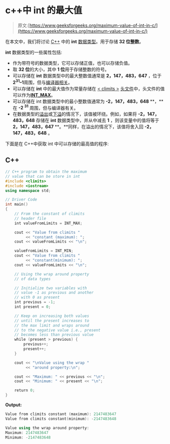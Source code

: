 # c++中 int 的最大值

> 原文:[https://www.geeksforgeeks.org/maximum-value-of-int-in-c/](https://www.geeksforgeeks.org/maximum-value-of-int-in-c/)

在本文中，我们将讨论 [C++](https://www.geeksforgeeks.org/c-plus-plus/) 中的 **int** [数据类型](https://www.geeksforgeeks.org/c-data-types/)。用于存储 **32 位整数**。

**int** 数据类型的一些属性包括:

*   作为带符号的数据类型，它可以存储正值，也可以存储负值。
*   取 **32 位**的大小，其中 **1 位**用于存储整数的符号。
*   可以存储在 **int** 数据类型中的最大整数值通常是 **2，147，483，647** ，位于**2<sup>31</sup>–1**周围，但与[编译器相关](https://www.geeksforgeeks.org/compile-32-bit-program-64-bit-gcc-c-c/)。
*   可以存储在 **int** 中的最大值作为常量存储在 [< climits >](https://www.geeksforgeeks.org/climits-limits-h-cc/) [头文件](https://www.geeksforgeeks.org/write-header-file-c/)中，头文件的值可以作为[**INT**_**MAX**](https://www.geeksforgeeks.org/int_max-int_min-cc-applications/)。
*   可以存储在 int 数据类型中的最小整数值通常为 **-2，147，483，648** **，**在 **-2 <sup>31</sup>** 周围，但与编译器有关。
*   在数据类型的[溢出](https://www.geeksforgeeks.org/check-for-integer-overflow/)或[下溢](https://www.geeksforgeeks.org/check-for-integer-overflow/)的情况下，该值被环绕。例如，如果将 **-2，147，483，648** 存储在 **int** 数据类型中，并从中减去 **1** ，则该变量中的值将等于 **2，147，483，647** **。**同样，在溢出的情况下，该值将舍入回 **-2，147，483，648** 。

下面是在 C++中获取 int 中可以存储的最高值的程序:

## C++

```cpp
// C++ program to obtain the maximum
// value that can be store in int
#include <climits>
#include <iostream>
using namespace std;

// Driver Code
int main()
{
    // From the constant of climits
    // header file
    int valueFromLimits = INT_MAX;

    cout << "Value from climits "
         << "constant (maximum): ";
    cout << valueFromLimits << "\n";

    valueFromLimits = INT_MIN;
    cout << "Value from climits "
         << "constant(minimum): ";
    cout << valueFromLimits << "\n";

    // Using the wrap around property
    // of data types

    // Initialize two variables with
    // value -1 as previous and another
    // with 0 as present
    int previous = -1;
    int present = 0;

    // Keep on increasing both values
    // until the present increases to
    // the max limit and wraps around
    // to the negative value i.e., present
    // becomes less than previous value
    while (present > previous) {
        previous++;
        present++;
    }

    cout << "\nValue using the wrap "
         << "around property:\n";

    cout << "Maximum: " << previous << "\n";
    cout << "Minimum: " << present << "\n";

    return 0;
}
```

**Output:**

```cpp
Value from climits constant (maximum): 2147483647
Value from climits constant(minimum): -2147483648

Value using the wrap around property:
Maximum: 2147483647
Minimum: -2147483648

```